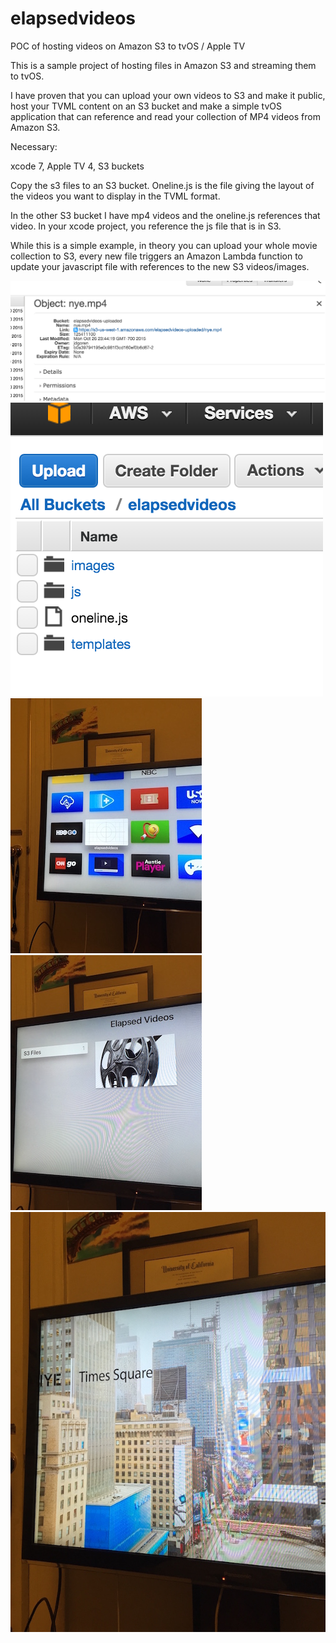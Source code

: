 # elapsedvideos
POC of hosting videos on Amazon S3 to tvOS / Apple TV


This is a sample project of hosting files in Amazon S3 and streaming them to tvOS.

I have proven that you can upload your own videos to S3 and make it public, host your TVML content on an S3 bucket and make a simple tvOS application that can reference and read your collection of MP4 videos from Amazon S3.

Necessary:

xcode 7,
Apple TV 4,
S3 buckets


Copy the s3 files to an S3 bucket. Oneline.js is the file giving the layout of the videos you want to display in the TVML format.

In the other S3 bucket I have mp4 videos and the oneline.js references that video. In your xcode project, you reference the js file that is in S3.

While this is a simple example, in theory you can upload your whole movie collection to S3, every new file triggers an Amazon Lambda function to update your javascript file with references to the new S3 videos/images.


![Alt text](images/image1.png?raw=true "Title")
![Alt text](images/image2.png?raw=true "Title")
![Alt text](images/IMG_0059.JPG "Title")
![Alt text](images/IMG_0060.JPG "Title")
![Alt text](images/IMG_0061.JPG "Title")
